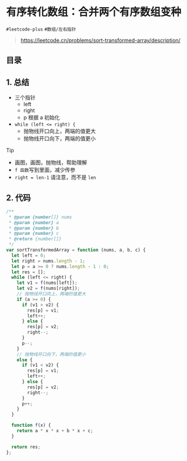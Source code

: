 
# 有序转化数组：合并两个有序数组变种

`#leetcode-plus` `#数组/左右指针` 

> https://leetcode.cn/problems/sort-transformed-array/description/


## 目录
<!-- toc -->
 ## 1. 总结 

- 三个指针
	- left
	- right
	- p 根据 a 初始化
- `while (left <= right) {`
	- 抛物线开口向上，两端的值更大
	- 抛物线开口向下，两端的值更小


> [!tip]
> - 画图，画图，抛物线，帮助理解
> - `f 函数`写到里面，减少传参
> - `right = len-1` 请注意，而不是 `len`

## 2. 代码

```javascript
/**
 * @param {number[]} nums
 * @param {number} a
 * @param {number} b
 * @param {number} c
 * @return {number[]}
 */
var sortTransformedArray = function (nums, a, b, c) {
  let left = 0;
  let right = nums.length - 1;
  let p = a >= 0 ? nums.length - 1 : 0;
  let res = [];
  while (left <= right) {
    let v1 = f(nums[left]);
    let v2 = f(nums[right]);
    // 抛物线开口向上，两端的值更大
    if (a >= 0) {
      if (v1 > v2) {
        res[p] = v1;
        left++;
      } else {
        res[p] = v2;
        right--;
      }
      p--;
    }
    // 抛物线开口向下，两端的值更小
    else {
      if (v1 < v2) {
        res[p] = v1;
        left++;
      } else {
        res[p] = v2;
        right--;
      }
      p++;
    }
  }

  function f(x) {
    return a * x * x + b * x + c;
  }

  return res;
};

```